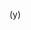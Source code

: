 (y)
<!-- # Implementación de una Barra de Navegación en React

Este proyecto demuestra cómo crear una barra de navegación (Navbar) en una aplicación React utilizando componentes funcionales y React Router para manejar la navegación entre diferentes vistas.

## Instalación y Configuración Inicial

Para comenzar con este proyecto, es necesario tener Node.js instalado en tu sistema. Luego, sigue los siguientes pasos:

1. **Clona el repositorio:**

   ```bash
   git clone https://github.com/EsteNoEsMonti/nodo-navbar-s1-clase3-react.git
   ```

2. **Instala las dependencias:**

   ```bash
   cd nodo-navbar-s1-clase3-react
   npm install
   ```

3. **Inicia la aplicación:**

   ```bash
   npm run dev
   ```

   Esto iniciará la aplicación en modo de desarrollo y podrás verla en `http://localhost:3000`.

## Estructura del Proyecto

La estructura principal del proyecto es la siguiente:

```
nodo-navbar-s1-clase3-react/
├── public/
├── src/
│   ├── components/
│   │   └── Navbar.jsx
│   ├── pages/
│   │   ├── Home.jsx
│   │   ├── About.jsx
│   │   └── Contact.jsx
│   └── App.jsx
├── index.html
├── package.json
└── vite.config.js
```

- **`src/components/Navbar.jsx`**: Contiene el componente de la barra de navegación.
- **`src/pages/`**: Directorio que contiene las diferentes páginas de la aplicación.
- **`src/App.jsx`**: Componente principal que configura las rutas y renderiza la barra de navegación.

## Implementación del Navbar

A continuación, se muestra cómo se implementa el componente `Navbar` utilizando React Router para la navegación:

```jsx
// src/components/Navbar.jsx
import React from 'react';
import { Link } from 'react-router-dom';

function Navbar() {
  return (
    <nav>
      <ul>
        <li>
          <Link to="/">Inicio</Link>
        </li>
        <li>
          <Link to="/about">Acerca de</Link>
        </li>
        <li>
          <Link to="/contact">Contacto</Link>
        </li>
      </ul>
    </nav>
  );
}

export default Navbar;
```

En este componente, se utiliza el componente `Link` de `react-router-dom` para crear enlaces de navegación que permiten cambiar de ruta sin recargar la página.

## Configuración de Rutas

En el archivo `App.jsx`, se configuran las rutas de la aplicación utilizando `BrowserRouter`, `Routes` y `Route` de `react-router-dom`:

```jsx
// src/App.jsx
import React from 'react';
import { BrowserRouter as Router, Routes, Route } from 'react-router-dom';
import Navbar from './components/Navbar';
import Home from './pages/Home';
import About from './pages/About';
import Contact from './pages/Contact';

function App() {
  return (
    <Router>
      <Navbar />
      <Routes>
        <Route path="/" element={<Home />} />
        <Route path="/about" element={<About />} />
        <Route path="/contact" element={<Contact />} />
      </Routes>
    </Router>
  );
}

export default App;
```

Aquí, `Routes` envuelve las diferentes rutas de la aplicación, y cada ruta renderiza un componente diferente según la URL.

## Creación de Páginas

Cada página es un componente funcional simple que representa una sección de la aplicación:

```jsx
// src/pages/Home.jsx
import React from 'react';

function Home() {
  return (
    <div>
      <h1>Página de Inicio</h1>
      <p>Bienvenido a la página de inicio.</p>
    </div>
  );
}

export default Home;
```

```jsx
// src/pages/About.jsx
import React from 'react';

function About() {
  return (
    <div>
      <h1>Acerca de Nosotros</h1>
      <p>Información sobre nuestra empresa.</p>
    </div>
  );
}

export default About;
```

```jsx
// src/pages/Contact.jsx
import React from 'react';

function Contact() {
  return (
    <div>
      <h1>Contacto</h1>
      <p>Puedes contactarnos a través de este formulario.</p>
    </div>
  );
}

export default Contact;
```

Cada uno de estos componentes representa una página diferente y se renderiza cuando la ruta correspondiente es accedida.

## Recursos Adicionales

Para profundizar en la creación de barras de navegación en React, puedes consultar los siguientes recursos:

- [Documentación oficial de React Router](https://reactrouter.com/docs/en/v6/getting-started/overview)
- [Tutorial de ReactJS: Crea una barra de navegación con menú desplegable](https://www.toolify.ai/es/ai-news-es/tutorial-de-reactjs-crea-una-barra-de-navegacin-con-men-desplegable-2148810)

Estos recursos ofrecen información adicional y ejemplos prácticos para mejorar tu comprensión y aplicación de barras de navegación en tus proyectos de React. -->

